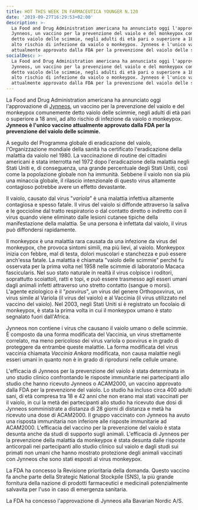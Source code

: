 ```yaml
---
title: HOT THIS WEEK IN FARMACEUTICA YOUNGER N.120
date: '2019-09-27T16:29:53+02:00'
description: >-
  La Food and Drug Administration americana ha annunciato oggi l'approvazione
  Jynneos, un vaccino per la prevenzione del vaiolo e del monkeypox comunemente
  detto vaiolo delle scimmie, negli adulti di età pari o superiore a 18 anni, ad
  alto rischio di infezione da vaiolo o monkeypox. Jynneos è l'unico vaccino
  attualmente approvato dalla FDA per la prevenzione del vaiolo delle scimmie.
socialDesc: >-
  La Food and Drug Administration americana ha annunciato oggi l'approvazione
  Jynneos, un vaccino per la prevenzione del vaiolo e del monkeypox comunemente
  detto vaiolo delle scimmie, negli adulti di età pari o superiore a 18 anni, ad
  alto rischio di infezione da vaiolo o monkeypox. Jynneos è l'unico vaccino
  attualmente approvato dalla FDA per la prevenzione del vaiolo delle scimmie.
---
```

La Food and Drug Administration americana ha annunciato oggi l'approvazione di [Jynneos](https://www.fda.gov/news-events/press-announcements/fda-approves-first-live-non-replicating-vaccine-prevent-smallpox-and-monkeypox), un vaccino per la prevenzione del vaiolo e del monkeypox comunemente detto vaiolo delle scimmie, negli adulti di età pari o superiore a 18 anni, ad alto rischio di infezione da vaiolo o monkeypox. **Jynneos è l'unico vaccino attualmente approvato dalla FDA per la prevenzione del vaiolo delle scimmie.**

A seguito del Programma globale di eradicazione del vaiolo, l'Organizzazione mondiale della sanità ha certificato l'eradicazione della malattia da vaiolo nel 1980. La vaccinazione di routine dei cittadini americani è stata interrotta nel 1972 dopo l'eradicazione della malattia negli Stati Uniti e, di conseguenza, una grande percentuale degli Stati Uniti, così come la popolazione globale non ha immunità. Sebbene il vaiolo non sia più una minaccia globale, il rilascio intenzionale di questo virus altamente contagioso potrebbe avere un effetto devastante. 

Il vaiolo, causato dal virus "_variola_" è una malattia infettiva altamente contagiosa e spesso fatale. Il virus del vaiolo si diffonde attraverso la saliva e le goccioline dal tratto respiratorio o dal contatto diretto o indiretto con il virus quando viene eliminato dalle lesioni cutanee tipiche della manifestazione della malattia. Se una persona è infettata dal vaiolo, il virus può diffondersi rapidamente.

Il monkeypox è una malattia rara causata da una infezione da virus del monkeypox, che provoca sintomi simili, ma più lievi, al vaiolo. Monkeypox inizia con febbre, mal di testa, dolori muscolari e stanchezza e può essere anch'essa fatale. La malattia è chiamata "vaiolo delle scimmie" perché fu osservata per la prima volta nel 1958 nelle scimmie di laboratorio Macaca fascicularis. Nel suo stato naturale in realtà il virus colpisce i roditori, soprattutto scoiattoli, ratti e topi, e può essere trasmesso agli esseri umani dagli animali infetti attraverso uno stretto contatto (sangue o morsi).
L'agente eziologico è il "_poxvirus_", un virus del genere Orthopoxvirus, un virus simile al Variola (il virus del vaiolo) e al Vaccinia (il virus utilizzato nel vaccino del vaiolo). Nel 2003, negli Stati Uniti si è registrato un focolaio di monkeypox, è stata la prima volta in cui il monkeypox umano è stato segnalato fuori dall'Africa.

Jynneos non contiene i virus che causano il vaiolo umano o delle scimmie. È composto da una forma modificata del Vaccinia, un virus strettamente correlato, ma meno pericoloso dei virus variola o poxvirus e in grado di proteggere da entrambe queste malattie. La forma modificata del virus vaccinia chiamata _Vaccinia Ankara_ modificata, non causa malattie negli esseri umani in quanto non è in grado di riprodursi nelle cellule umane.

L'efficacia di Jynneos per la prevenzione del vaiolo è stata determinata in uno studio clinico confrontando le risposte immunitarie nei partecipanti allo studio che hanno ricevuto Jynneos o ACAM2000, un vaccino approvato dalla FDA per la prevenzione del vaiolo. Lo studio ha incluso circa 400 adulti sani, di età compresa tra 18 e 42 anni che non erano mai stati vaccinati per il vaiolo, in cui la metà dei partecipanti allo studio ha ricevuto due dosi di Jynneos somministrate a distanza di 28 giorni di distanza e metà ha ricevuto una dose di ACAM2000. Il gruppo vaccinato con Jynneos ha avuto una risposta immunitaria non inferiore alle risposte immunitarie ad ACAM2000. L'efficacia del vaccino per la prevenzione del vaiolo è stata desunta anche da studi di supporto sugli animali.
 L'efficacia di Jynneos per la prevenzione della malattia da monkeypox è stata desunta dalle risposte anticorpali nei partecipanti allo studio clinico sul vaiolo e dagli studi sui primati non umani che hanno mostrato protezione degli animali vaccinati con Jynneos che sono stati esposti al virus monkeypox.

La FDA ha concesso la Revisione prioritaria della domanda. Questo vaccino fa anche parte della Strategic National Stockpile (SNS), la più grande fornitura della nazione di prodotti farmaceutici e medicinali potenzialmente salvavita per l'uso in caso di emergenza sanitaria.

La FDA ha concesso l'approvazione di Jynneos alla Bavarian Nordic A/S.
